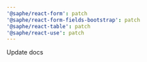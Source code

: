 ```yaml
---
'@saphe/react-form': patch
'@saphe/react-form-fields-bootstrap': patch
'@saphe/react-table': patch
'@saphe/react-use': patch
---
```


Update docs
